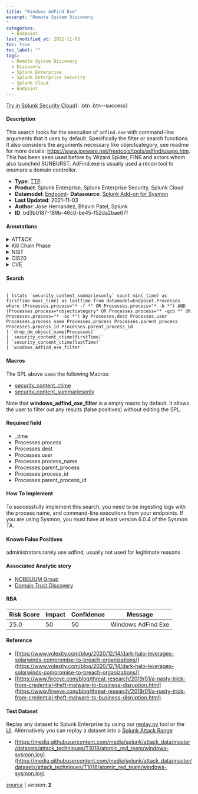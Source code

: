 ```yaml
---
title: "Windows AdFind Exe"
excerpt: "Remote System Discovery
"
categories:
  - Endpoint
last_modified_at: 2021-11-03
toc: true
toc_label: ""
tags:
  - Remote System Discovery
  - Discovery
  - Splunk Enterprise
  - Splunk Enterprise Security
  - Splunk Cloud
  - Endpoint
---
```




[Try in Splunk Security Cloud](https://www.splunk.com/en_us/products/cyber-security.html){: .btn .btn--success}

#### Description

This search looks for the execution of `adfind.exe` with command-line arguments that it uses by default. Specifically the filter or search functions. It also considers the arguments necessary like objectcategory, see readme for more details: https://www.joeware.net/freetools/tools/adfind/usage.htm. This has been seen used before by Wizard Spider, FIN6 and actors whom also launched SUNBURST. AdFind.exe is usually used a recon tool to enumare a domain controller.

- **Type**: [TTP](https://github.com/splunk/security_content/wiki/Detection-Analytic-Types)
- **Product**: Splunk Enterprise, Splunk Enterprise Security, Splunk Cloud
- **Datamodel**: [Endpoint](https://docs.splunk.com/Documentation/CIM/latest/User/Endpoint)- **Datasource**: [Splunk Add-on for Sysmon](https://splunkbase.splunk.com/app/5709)
- **Last Updated**: 2021-11-03
- **Author**: Jose Hernandez, Bhavin Patel, Splunk
- **ID**: bd3b0187-189b-46c0-be45-f52da2bae67f


#### Annotations

<details>
  <summary>ATT&CK</summary>

<div markdown="1">


| ID             | Technique        |  Tactic             |
| -------------- | ---------------- |-------------------- |
| [T1018](https://attack.mitre.org/techniques/T1018/) | Remote System Discovery | Discovery |

</div>
</details>


<details>
  <summary>Kill Chain Phase</summary>

<div markdown="1">

* Exploitation


</div>
</details>


<details>
  <summary>NIST</summary>

<div markdown="1">

* PR.PT
* DE.CM



</div>
</details>

<details>
  <summary>CIS20</summary>

<div markdown="1">

* CIS 8



</div>
</details>

<details>
  <summary>CVE</summary>

<div markdown="1">


</div>
</details>

#### Search

```

| tstats `security_content_summariesonly` count min(_time) as firstTime max(_time) as lastTime from datamodel=Endpoint.Processes where (Processes.process="* -f *" OR Processes.process="* -b *") AND (Processes.process=*objectcategory* OR Processes.process="* -gcb *" OR Processes.process="* -sc *") by Processes.dest Processes.user Processes.process_name Processes.process Processes.parent_process Processes.process_id Processes.parent_process_id 
| `drop_dm_object_name(Processes)` 
| `security_content_ctime(firstTime)` 
| `security_content_ctime(lastTime)` 
| `windows_adfind_exe_filter`
```

#### Macros
The SPL above uses the following Macros:
* [security_content_ctime](https://github.com/splunk/security_content/blob/develop/macros/security_content_ctime.yml)
* [security_content_summariesonly](https://github.com/splunk/security_content/blob/develop/macros/security_content_summariesonly.yml)

Note that **windows_adfind_exe_filter** is a empty macro by default. It allows the user to filter out any results (false positives) without editing the SPL.

#### Required field
* _time
* Processes.process
* Processes.dest
* Processes.user
* Processes.process_name
* Processes.parent_process
* Processes.process_id
* Processes.parent_process_id


#### How To Implement
To successfully implement this search, you need to be ingesting logs with the process name, and command-line executions from your endpoints. If you are using Sysmon, you must have at least version 6.0.4 of the Sysmon TA.

#### Known False Positives
administrators rarely use adfind, usually not used for legitimate reasons

#### Associated Analytic story
* [NOBELIUM Group](/stories/nobelium_group)
* [Domain Trust Discovery](/stories/domain_trust_discovery)




#### RBA

| Risk Score  | Impact      | Confidence   | Message      |
| ----------- | ----------- |--------------|--------------|
| 25.0 | 50 | 50 | Windows AdFind Exe |


#### Reference

* [https://www.volexity.com/blog/2020/12/14/dark-halo-leverages-solarwinds-compromise-to-breach-organizations/](https://www.volexity.com/blog/2020/12/14/dark-halo-leverages-solarwinds-compromise-to-breach-organizations/)
* [https://www.fireeye.com/blog/threat-research/2019/01/a-nasty-trick-from-credential-theft-malware-to-business-disruption.html](https://www.fireeye.com/blog/threat-research/2019/01/a-nasty-trick-from-credential-theft-malware-to-business-disruption.html)



#### Test Dataset
Replay any dataset to Splunk Enterprise by using our [replay.py](https://github.com/splunk/attack_data#using-replaypy) tool or the [UI](https://github.com/splunk/attack_data#using-ui).
Alternatively you can replay a dataset into a [Splunk Attack Range](https://github.com/splunk/attack_range#replay-dumps-into-attack-range-splunk-server)


* [https://media.githubusercontent.com/media/splunk/attack_data/master/datasets/attack_techniques/T1018/atomic_red_team/windows-sysmon.log](https://media.githubusercontent.com/media/splunk/attack_data/master/datasets/attack_techniques/T1018/atomic_red_team/windows-sysmon.log)



[*source*](https://github.com/splunk/security_content/tree/develop/detections/endpoint/windows_adfind_exe.yml) \| *version*: **2**